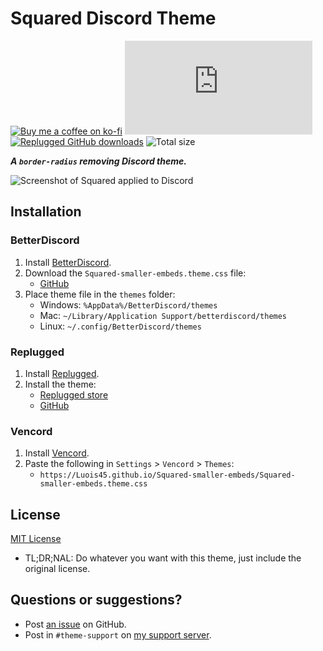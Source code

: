 [screenshot]: https://github.com/Luois45/Squared-smaller-embeds/assets/58306774/10d76aba-7683-4a7b-a20b-290944dc3a10

[css-color]:        https://developer.mozilla.org/en-US/docs/Web/CSS/color_value
[discord]:          https://discord.gg/uy8nKQVatp

[BetterDiscord]:    https://betterdiscord.app/
[Replugged]:        https://replugged.dev/
[Vencord]:          https://github.com/Vendicated/Vencord

[shield-donate]:    https://img.shields.io/badge/Donate-ko--fi-orange?style=flat-square&logo=kofi&logoColor=orange
[ko-fi]:            https://ko-fi.com/saltssaumure "Buy me a coffee!"

[shield-total-dl]:  https://img.shields.io/github/downloads/Luois45/Squared-smaller-embeds/Squared-smaller-embeds.theme.css?color=purple&label=BD%20GitHub%20downloads&style=flat-square
[shield-asar-dl]:   https://img.shields.io/github/downloads/Luois45/Squared-smaller-embeds/net.Luois45.Squared-smaller-embeds.asar?color=purple&label=Replugged%20downloads&style=flat-square
[shield-repo-size]: https://img.shields.io/github/repo-size/Luois45/Squared-smaller-embeds?style=flat-square "Total size"

[license]:          https://github.com/Luois45/Squared-smaller-embeds/blob/main/LICENSE
[issues]:           https://github.com/Luois45/Squared-smaller-embeds/issues
[.theme.css]:       https://github.com/Luois45/Squared-smaller-embeds/blob/main/Squared-smaller-embeds.theme.css

[release-bd]:       https://betterdiscord.app/theme/?id=000 "BetterDiscord store page"
[release-bd-gh]:    https://github.com/Luois45/Squared-smaller-embeds/releases/latest/download/Squared-smaller-embeds.theme.css "Latest Squared-smaller-embeds.theme.css"
[release-rp]:       https://replugged.dev/store/net.Luois45.Squared-smaller-embeds "Replugged store page"
[release-rp-gh]:    https://github.com/Luois45/Squared-smaller-embeds/releases/latest/download/net.Luois45.Squared-smaller-embeds "Latest net.Luois45.Squared-smaller-embeds.asar"

# Squared Discord Theme
[![Buy me a coffee on ko-fi][shield-donate]][ko-fi]
[![BetterDiscord GitHub downloads][shield-total-dl]][release-bd-gh]
[![Replugged GitHub downloads][shield-asar-dl]][release-rp-gh]
![Total size][shield-repo-size]

***A `border-radius` removing Discord theme.***

![Screenshot of Squared applied to Discord][screenshot]

## Installation

### BetterDiscord
1. Install [BetterDiscord][BetterDiscord].
2. Download the `Squared-smaller-embeds.theme.css` file:
    - [GitHub][release-bd-gh]
3. Place theme file in the `themes` folder:
    - Windows: `%AppData%/BetterDiscord/themes`
    - Mac: `~/Library/Application Support/betterdiscord/themes`
    - Linux: `~/.config/BetterDiscord/themes`

### Replugged
1. Install [Replugged][Replugged].
2. Install the theme:
    - [Replugged store][release-rp]
    - [GitHub][release-rp-gh]

### Vencord
1. Install [Vencord][Vencord].
2. Paste the following in `Settings` > `Vencord` > `Themes`:
    - `https://Luois45.github.io/Squared-smaller-embeds/Squared-smaller-embeds.theme.css`

## License
[MIT License][license]
- <span title="Too long; didn't read; not a lawyer">TL;DR;NAL</span>: Do whatever you want with this theme, just include the original license.

## Questions or suggestions?
- Post [an issue][issues] on GitHub.
- Post in `#theme-support` on [my support server][discord].
